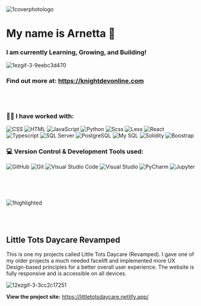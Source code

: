 ![1coverphotologo](https://user-images.githubusercontent.com/40047791/170136220-61485add-664a-4703-930f-1c82c9ca1a05.png)


# My name is Arnetta 👋

### I am currently Learning, Growing, and Building! 

![1ezgif-3-9eebc3d470](https://user-images.githubusercontent.com/40047791/170129398-c1aab7f7-1901-4777-a47d-231ee012318d.gif)

### Find out more at: https://knightdevonline.com

<br>
<br>

### :woman_technologist: I have worked with:
<p>
  <img alt="CSS" src ="https://img.shields.io/badge/CSS-1572B6?logo=css3&logoColor=white&style=flat">
  <img alt="HTML" src ="https://img.shields.io/badge/HTML-E34F26?logo=html5&logoColor=white&style=flat">
  <img alt="JavaScript" src ="https://img.shields.io/badge/JavaScript-F7DF1E?logo=javascript&logoColor=white&style=flat">
  <img alt="Python" src ="https://img.shields.io/badge/Python-3776AB?logo=python&logoColor=white&style=flat">
  <img alt="Scss" src ="https://img.shields.io/badge/Scss-CC6699?logo=sass&logoColor=white&style=flat">
  <img alt="Less" src ="https://img.shields.io/badge/Less-1D365D?logo=less&logoColor=white&style=flat">
  <img alt="React" src ="https://img.shields.io/badge/React-61DAFB?logo=react&logoColor=white&style=flat">
  <img alt="Typescript" src ="https://img.shields.io/badge/Node.js-339933?logo=node.js&logoColor=white&style=flat">
  <img alt="SQL Server" src ="https://img.shields.io/badge/SQL Server-CC2927?logo=microsoft+sql+server&logoColor=white&style=flat">
  <img alt="PostgreSQL" src ="https://img.shields.io/badge/PostgreSQL-4169E1?logo=postgresql&logoColor=white&style=flat">
  <img alt="My SQL" src ="https://img.shields.io/badge/My SQL-4479A1?logo=mysql&logoColor=white&style=flat">
  <img alt="Solidity" src ="https://img.shields.io/badge/Solidity-363636?logo=solidity&logoColor=white&style=flat">
  <img alt="Boostrap" src ="https://img.shields.io/badge/Bootstrap-7952B3?logo=boostrap&logoColor=white&style=flat">
</p>

### :computer: Version Control & Development Tools used:
<p>
  <img alt="GitHub" src ="https://img.shields.io/badge/GitHub-181717?logo=github&logoColor=white&style=flat">
  <img alt="Git" src ="https://img.shields.io/badge/Git-F05032?logo=git&logoColor=white&style=flat">
  <img alt="Visual Studio Code" src ="https://img.shields.io/badge/Visual Studio Code-007ACC?logo=visual+studio+code&logoColor=white&style=flat">
  <img alt="Visual Studio" src ="https://img.shields.io/badge/Visual Studio-5C2D91?logo=visual+studio&logoColor=white&style=flat">
  <img alt="PyCharm" src ="https://img.shields.io/badge/PyCharm-000000?logo=pycharm&logoColor=white&style=flat">
  <img alt="Jupyter" src ="https://img.shields.io/badge/Jupyter-F37626?logo=jupyter&logoColor=white&style=flat">
</p>

<br>
<br>
<br>

![1highlighted](https://user-images.githubusercontent.com/40047791/170397212-fac91e27-0c0b-406b-8073-9c474d37da47.png)

<br>
<br>

## Little Tots Daycare Revamped
<p>
  This is one my projects called Little Tots Daycare (Revamped). I gave one of my older projects a much needed facelift and implemented more UX Design-based  principles for a better overall user experience. The website is fully responsive and is accessible on all devices.
</p>

![12ezgif-3-3cc2c17251](https://user-images.githubusercontent.com/40047791/171082434-42e418b5-b30a-491d-bd8d-77ae38cd9484.gif)

**View the project site:** https://littletotsdaycare.netlify.app/
